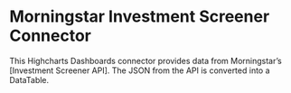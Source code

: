 Morningstar Investment Screener Connector
================================

This Highcharts Dashboards connector provides data from Morningstar’s [Investment Screener API]. The JSON from the API is converted into a DataTable.

<!-- Link References -->

[Portfolio Risk Score API]: https://developer.morningstar.com/direct-web-services/documentation/api-reference/screener/investment-screener
